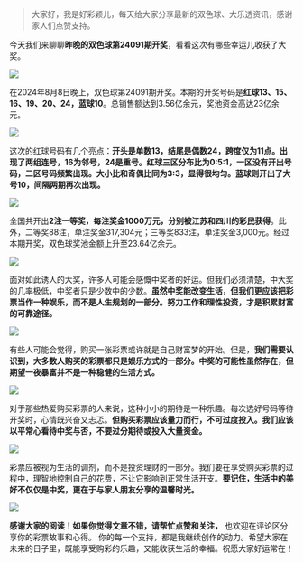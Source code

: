 > 大家好，我是好彩颖儿，每天给大家分享最新的双色球、大乐透资讯，感谢家人们点赞支持。

今天我们来聊聊**昨晚的双色球第24091期开奖**，看看这次有哪些幸运儿收获了大奖。


![](https://cdn.jsdelivr.net/gh/wangwenjie1314/PicCDN/2024-8-9/1723165279123-image.png)


在2024年8月8日晚上，双色球第24091期开奖。本期的开奖号码是**红球13、15、16、19、20、24，蓝球10**。总销售额达到3.56亿余元，奖池资金高达23亿余元。


![](https://cdn.jsdelivr.net/gh/wangwenjie1314/PicCDN/2024-8-9/1723165289669-image.png)


这次的红球号码有几个亮点：**开头是单数13，结尾是偶数24，跨度仅为11点。出现了两组连号，16为邻号，24是重号。红球三区分布比为0:5:1，一区没有开出号码，二区号码频繁出现。大小比和奇偶比同为3:3，显得很均匀。蓝球则开出了大号10，间隔两期再次出现。**


![](https://cdn.jsdelivr.net/gh/wangwenjie1314/PicCDN/2024-8-9/1723165307008-image.png)


全国共开出**2注一等奖，每注奖金1000万元，分别被江苏和四川的彩民获得**。此外，二等奖88注，单注奖金317,304元；三等奖833注，单注奖金3,000元。经过本期开奖，双色球奖池金额上升至23.64亿余元。


![](https://cdn.jsdelivr.net/gh/wangwenjie1314/PicCDN/2024-8-9/1723165320989-image.png)


面对如此诱人的大奖，许多人可能会感慨中奖者的好运。但我们必须清楚，中大奖的几率极低，中奖者只是少数中的少数。**虽然中奖能改变生活，但我们更应该把彩票当作一种娱乐，而不是人生规划的一部分。努力工作和理性投资，才是积累财富的可靠途径。**


![](https://cdn.jsdelivr.net/gh/wangwenjie1314/PicCDN/2024-8-9/1723165337653-image.png)


有些人可能会觉得，购买一张彩票或许就是自己财富梦的开始。但是，**我们需要认识到，大多数人购买的彩票都只是娱乐方式的一部分。中奖的可能性虽然存在，但期望一夜暴富并不是一种稳健的生活方式。**


![](https://cdn.jsdelivr.net/gh/wangwenjie1314/PicCDN/2024-8-9/1723165555719-image.png)


对于那些热爱购买彩票的人来说，这种小小的期待是一种乐趣。每次选好号码等待开奖时，心情既兴奋又忐忑。**但购买彩票应该量力而行，不可过度投入。我们应该以平常心看待中奖与否，不要过分期待或投入大量资金。**


![](https://cdn.jsdelivr.net/gh/wangwenjie1314/PicCDN/2024-8-9/1723165381106-image.png)


彩票应被视为生活的调剂，而不是投资理财的一部分。我们要在享受购买彩票的过程中，理智地控制自己的花费，不让它影响到正常生活开支。**要记住，生活中的美好不仅仅是中奖，更在于与家人朋友分享的温馨时光。**


![](https://cdn.jsdelivr.net/gh/wangwenjie1314/PicCDN/2024-8-9/1723165501119-image.png)


**感谢大家的阅读！如果你觉得文章不错，请帮忙点赞和关注，** 也欢迎在评论区分享你的彩票故事和心得。 你的每一个支持，都是我继续创作的动力。希望大家在未来的日子里，既能享受购彩的乐趣，又能收获生活的幸福。祝愿大家好运常在！